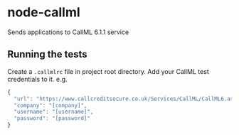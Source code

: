 # node-callml
Sends applications to CallML 6.1.1 service

## Running the tests

Create a `.callmlrc` file in project root directory. Add your CallML test credentials to it. e.g.

```js
{
  "url": "https://www.callcreditsecure.co.uk/Services/CallML/CallML6.asmx",
  "company": "[company]",
  "username": "[username]",
  "password": "[password]"
}
```
